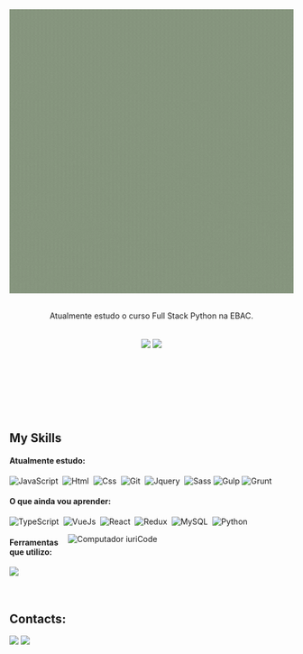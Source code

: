 <img align="center" style="" width=100% height=10% src="https://github.com/SuaveGreen/SuaveGreen/blob/main/PedroGIT.gif" />
&nbsp;&nbsp;&nbsp;

<p align="center" >Atualmente estudo o curso Full Stack Python na EBAC.</p>&nbsp;

<div  align="center" style="margin-bottom:100px">
<img width=55% align="center"  src="https://github-readme-streak-stats.herokuapp.com?user=SuaveGreen&theme=radical&mode=weekly" />
<img width=40% align="center" src="https://github-readme-stats-alpha-two-87.vercel.app/api/top-langs/?username=SuaveGreen&show_icons=true&theme=radical&layout=compact" />

 <!--[![Anurag's GitHub stats](https://github-readme-stats.vercel.app/api?username=SuaveGreen)](https://github.com/SuaveGreen/github-readme-stats)-->
</div>
 
 &nbsp;
 &nbsp;



## My Skills

#### Atualmente estudo:

<img width="30px" src="https://cdn.jsdelivr.net/gh/devicons/devicon/icons/javascript/javascript-plain.svg" title="JavaScript"/>&nbsp;
<img width="30px" src="https://cdn.jsdelivr.net/gh/devicons/devicon/icons/html5/html5-original.svg" title="Html"/>&nbsp;
<img width="30px" src="https://cdn.jsdelivr.net/gh/devicons/devicon/icons/css3/css3-original.svg" title="Css"/>&nbsp;
<img width="30px" src="https://cdn.jsdelivr.net/gh/devicons/devicon/icons/git/git-original.svg" title="Git"/>&nbsp;
<img width="30px" src="https://cdn.jsdelivr.net/gh/devicons/devicon/icons/jquery/jquery-original.svg" title="Jquery"/>&nbsp;
<img width="30px" src="https://cdn.jsdelivr.net/gh/devicons/devicon/icons/sass/sass-original.svg" title="Sass"/>
<img width="30px" src="https://cdn.jsdelivr.net/gh/devicons/devicon/icons/gulp/gulp-plain.svg" title="Gulp"/>
<img width="30px" src="https://cdn.jsdelivr.net/gh/devicons/devicon/icons/grunt/grunt-original.svg" title="Grunt"/>


            
#### O que ainda vou aprender:

<img width="30px" src="https://cdn.jsdelivr.net/gh/devicons/devicon/icons/typescript/typescript-plain.svg" title="TypeScript"/>&nbsp;
<img width="30px" src="https://cdn.jsdelivr.net/gh/devicons/devicon/icons/vuejs/vuejs-original.svg" title="VueJs"/>&nbsp;
<img width="30px" src="https://cdn.jsdelivr.net/gh/devicons/devicon/icons/react/react-original.svg" title="React"/>&nbsp;
<img width="30px" src="https://cdn.jsdelivr.net/gh/devicons/devicon/icons/redux/redux-original.svg" title="Redux"/>&nbsp;
<img width="30px" src="https://cdn.jsdelivr.net/gh/devicons/devicon/icons/mysql/mysql-original.svg" title="MySQL"/>&nbsp;
<img width="30px" src="https://cdn.jsdelivr.net/gh/devicons/devicon/icons/python/python-original.svg" title="Python"/>&nbsp;

<img src="https://raw.githubusercontent.com/MicaelliMedeiros/micaellimedeiros/master/image/computer-illustration.png" min-width="400px" max-width="400px" width="400px" align="right" alt="Computador iuriCode">


#### Ferramentas que utilizo:

<img width="30px" src="https://cdn.jsdelivr.net/gh/devicons/devicon/icons/vscode/vscode-original.svg" />&nbsp;

&nbsp;
&nbsp;

## Contacts:

<div> 
<a href = "mailto:contato.SuaveGreen@gmail.com"> <img src="https://img.shields.io/badge/-Gmail-%23333?style=for-the-badge&logo=gmail&logoColor=white" target="_blank"></a>
<a href="https://www.linkedin.com/in/pedro-henrique-canuto-caetano-46a2991a9/" target="_blank"><img src="https://img.shields.io/badge/-LinkedIn-%230077B5?style=for-the-badge&logo=linkedin&logoColor=white"  target="_blank"></a> 

  
  
